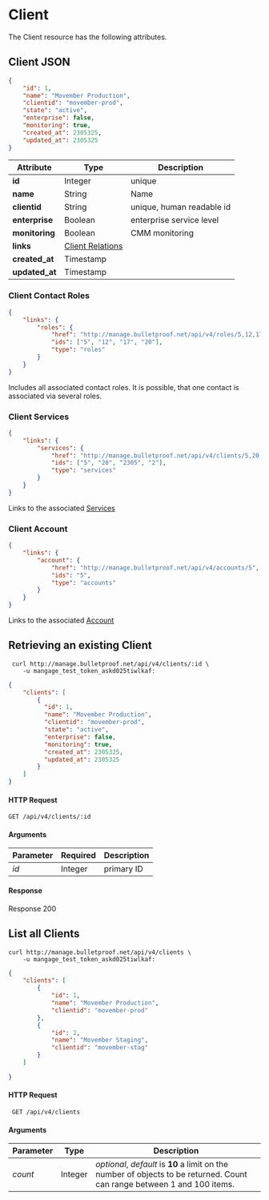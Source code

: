 # Client

The Client resource has the following attributes.

## Client JSON

```json
{
    "id": 1,
    "name": "Movember Production",
    "clientid": "movember-prod",
    "state": "active",
    "enterprise": false,
    "monitoring": true,
    "created_at": 2305325,
    "updated_at": 2305325
}
```

Attribute | Type | Description
--- | --- | ---
**id** | Integer | unique
**name** | String | Name
**clientid** | String | unique, human readable id
**enterprise** | Boolean | enterprise service level
**monitoring** | Boolean | CMM monitoring
**links** | [Client Relations](#client-contact-roles)
**created_at** | Timestamp |
**updated_at** | Timestamp |

### Client Contact Roles

```json
{
    "links": {
        "roles": {
            "href": "http://manage.bulletproof.net/api/v4/roles/5,12,17,20",
            "ids": ["5", "12", "17", "20"],
            "type": "roles"
        }
    }
}
```

Includes all associated contact roles. It is possible, that one contact is associated via several roles.

### Client Services

```json
{
    "links": {
        "services": {
            "href": "http://manage.bulletproof.net/api/v4/clients/5,20,2305,2",
            "ids": ["5", "20", "2305", "2"],
            "type": "services"
        }
    }
}
```

Links to the associated [Services](#service)

### Client Account

```json
{
    "links": {
        "account": {
            "href": "http://manage.bulletproof.net/api/v4/accounts/5",
            "ids": "5",
            "type": "accounts"
        }
    }
}
```

Links to the associated [Account](#account)

## Retrieving an existing Client

```curl
 curl http://manage.bulletproof.net/api/v4/clients/:id \
    -u mangage_test_token_askd025tiwlkaf:
```

```json
{
    "clients": [
        {
          "id": 1,
          "name": "Movember Production",
          "clientid": "movember-prod",
          "state": "active",
          "enterprise": false,
          "monitoring": true,
          "created_at": 2305325,
          "updated_at": 2305325
        }
    ]
}
```

#### HTTP Request

``` GET /api/v4/clients/:id ```

#### Arguments

Parameter | Required | Description
--- | --- | ---
*id* | Integer | primary ID

#### Response

Response 200

## List all Clients

```curl
curl http://manage.bulletproof.net/api/v4/clients \
    -u mangage_test_token_askd025tiwlkaf:
```

```json
{
    "clients": [
        {
            "id": 1,
            "name": "Movember Production",
            "clientid": "movember-prod"
        },
        {
            "id": 2,
            "name": "Movember Staging",
            "clientid": "movember-stag"
        }
    ]

}
```
#### HTTP Request

``` GET /api/v4/clients```

#### Arguments

Parameter | Type | Description
--- | --- | ---
*count* | Integer | *optional*, *default* is **10** a limit on the number of objects to be returned. Count can range between 1 and 100 items.
